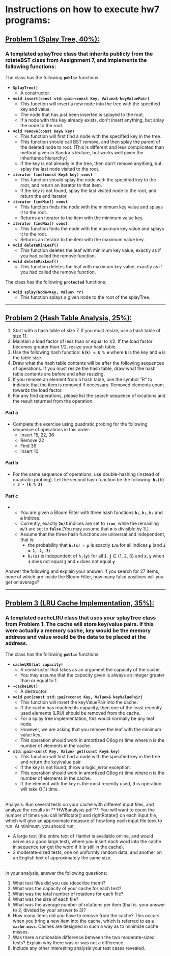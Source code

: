 # Instructions on how to execute hw7 programs:

## [Problem 1 (Splay Tree, 40%): ](splayTree.h)

### A templated splayTree class that inherits publicly from the rotateBST class from Assignment 7, and implements the following functions:

The class has the following **`public`** functions:
- **`SplayTree()`** 
	- A constructor.
- **`void insert(const std::pair<const Key, Value>& keyValuePair)`**
	- This function will insert a new node into the tree with the specified key and value. 
	- The node that has just been inserted is splayed to the root. 
	- If a node with this key already exists, don't insert anything, but splay the node to the root.
- **`void remove(const Key& key)`**
	- This function will first find a node with the specified key in the tree. 
	- This function should call BST remove, and then splay the parent of the deleted node to root. (This is different and less complicated than method given in Sandra's lecture, but works well given the inheritance hierarchy.) 
	- If the key is not already in the tree, then don't remove anything, but splay the last node visited to the root.
- **`iterator find(const Key& key) const`**
	- This function should splay the node with the specified key to the root, and return an iterator to that item. 
	- If the key is not found, splay the last visited node to the root, and return the end iterator.
- **`iterator findMin() const`**
	- This function finds the node with the minimum key value and splays it to the root. 
	- Returns an iterator to the item with the minimum value key.
- **`iterator findMax() const`**
	- This function finds the node with the maximum key value and splays it to the root. 
	- Returns an iterator to the item with the maximum value key.
- **`void deleteMinLeaf()`**
	- This function deletes the leaf with minimum key value, exactly as if you had called the remove function.
- **`void deleteMaxLeaf()`**
	- This function deletes the leaf with maximum key value, exactly as if you had called the remove function.

The class has the following **`protected`** functions:
- **`void splay(Node<Key, Value> *r)`**
	- This function splays a given node to the root of the splayTree.
---

## [Problem 2 (Hash Table Analysis, 25%): ](HW8analysis.pdf)

1. Start with a hash table of size 7. If you must resize, use a hash table of size 11.
2. Maintain a load factor of less than or equal to 1/2. If the load factor becomes greater than 1/2, resize your hash table.
3. Use the following hash function: **`h(k) = k % m`** where **`k`** is the key and **`m`** is the table size.
4. Draw what the hash table contents will be after the following sequences of operations. If you must resize the hash table, draw what the hash table contents are before and after resizing.
5. If you remove an element from a hash table, use the symbol "R" to indicate that the item is removed if necessary. Removed elements count towards the load factor.
6. For any find operations, please list the search sequence of locations and the result returned from the operation.

#### Part a
- Complete this exercise using quadratic probing for the following sequence of operations in this order:
	- Insert 15, 22, 36
	- Remove 22
	- Find 36
	- Insert 10

#### Part b
- For the same sequence of operations, use double-hashing (instead of quadratic probing). Let the second hash function be the following: **`h₂(k) = 3 - (k % 3)`**

#### Part c
-
	- You are given a Bloom Filter with three hash functions **`h₁`**, **`h₂`**, **`h₃`** and **`m`** indices.
	- Currently, exactly **`2m/3`** indices are set to **`true`**, while the remaining **`m/3`** are set to **`false`**.(You may assume that **`m`** is divisible by 3.)
	- Assume that the three hash functions are universal and independent, that is:
		- the probability that **`hᵢ(x) = p`** is exactly **`1/m`** for all indices **`p`** (and **`i = 1, 2, 3`**)
		- **`hᵢ(x)`** is independent of **`hⱼ(y)`** for all **`i`**, **`j`** ∈ {1, 2, 3} and **`x`**, **`y`** when **`i`** does not equal **`j`** and **`x`** does not equal **`y`**

Answer the following and explain your answer: If you search for 27 items, none of which are inside the Bloom Filter, how many false positives will you get on average?

---

## [Problem 3 (LRU Cache Implementation, 35%): ](cacheLRU.h)

### A templated cacheLRU class that uses your splayTree class from Problem 1. The cache will store key/value pairs. If this were actually a memory cache, key would be the memory address and value would be the data to be placed at the address.

The class has the following **`public`** functions:

- **`cacheLRU(int capacity)`**
	- A constructor that takes as an argument the capacity of the cache. 
	- You may assume that the capacity given is always an integer greater than or equal to 1.
- **`~cacheLRU()`**
	- A destructor.
- **`void put(const std::pair<const Key, Value>& keyValuePair)`** 
	- This function will insert the keyValuePair into the cache. 
	- If the cache has reached its capacity, then one of the least recently used elements (LRU) should be removed from the cache. 
	- For a splay tree implementation, this would normally be any leaf node. 
	- However, we are asking that you remove the leaf with the minimum value key. 
	- This operation should work in amortized O(log n) time where n is the number of elements in the cache.
- **`std::pair<const Key, Value> get(const Key& key)`**
	- This function will first find a node with the specified key in the tree and return the key/value pair. 
	- If the key is not found, throw a logic_error exception. 
	- This operation should work in amortized O(log n) time where n is the number of elements in the cache. 
	- If the element with the key is the most recently used, this operation will take O(1) time.
<br/>
Analysis:
Run several tests on your cache with different input files, and analyze the results in **`HW8analysis.pdf`**. You will want to count the number of times you call leftRotate() and rightRotate() on each input file, which will give an approximate measure of how long each input file took to run. At minimum, you should run:

- A large test (the entire text of Hamlet is available online, and would serve as a good large test), where you insert each word into the cache in sequence (or get the word if it is still in the cache).
- 2 moderate-sized tests, one on uniformly random data, and another on an English text of approximately the same size.
<br/>
In your analysis, answer the following questions:

1. What test files did you use (describe them)?
2. What was the capacity of your cache for each test?
3. What was the total number of rotations for each file?
4. What was the size of each file?
5. What was the average number of rotations per item (that is, your answer to 2, divided by your answer to 3)?
6. How many items did you have to remove from the cache? This occurs when you bring a new item into the cache, which is referred to as a **`cache miss`**. Caches are designed in such a way as to minimize cache misses.
7. Was there a noticeable difference between the two moderate-sized tests? Explain why there was or was not a difference.
8. Include any other interesting analysis your test cases revealed.